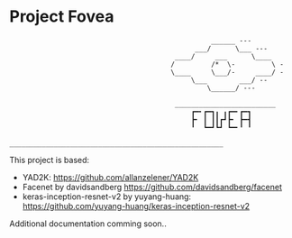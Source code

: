 # Project Fovea
                                                      ______ ---                    
                                                  ___/      \___ ---                
                                             ____/     ___      \____               
                                            /         /*  \-         \ -            
                                            \____     \___/-     ____/ -            
                                                 \___        ___/ --                
                                                     \______/ ---                   
                                                                                    
                                             _________________________              
                                                 ┏━╸┏━┓╻ ╻┏━╸┏━┓                    
                                                 ┣╸ ┃ ┃┃┏┛┣╸ ┣━┫                    
                                                 ╹  ┗━┛┗┛ ┗━╸╹ ╹                    
                                _____________________________________________________
This project is based:
  - YAD2K: https://github.com/allanzelener/YAD2K
  - Facenet by davidsandberg https://github.com/davidsandberg/facenet
  - keras-inception-resnet-v2 by yuyang-huang: https://github.com/yuyang-huang/keras-inception-resnet-v2
 
Additional documentation comming soon..
